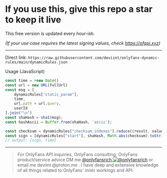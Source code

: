 # If you use this, give this repo a star to keep it live

This free version is updated every hour-ish.

*(If your use case requires the latest signing values, check https://ofapi.xyz)*

-----------------

Direct link: `https://raw.githubusercontent.com/deviint/onlyfans-dynamic-rules/main/dynamicRules.json`

Usage (JavaScript)
```javascript
const time = +new Date()
const url = new URL(fullUrl)
const msg = [
    dynamicRules["static_param"],
    time,
    url.path + url.query,
    userId
].join("\n")
const shaHash = sha1(msg);
const hashAscii = Buffer.from(shaHash, 'ascii');

const checksum = dynamicRules["checksum_indexes"].reduce((result, value) => result + hashAscii[value], 0) + dynamicRules["checksum_constant"];
const sign = [dynamicRules["start"], shaHash, Math.abs(checksum).toString(16), dynamicRules["end"]].join(":")
// output: {sign, time}
```
-----------------

> For OnlyFans API inquiries, OnlyFans consulting, OnlyFans product/service advice DM me [@onlyfansrich ![@onlyfansrich](https://img.icons8.com/color/18/twitter--v1.png)](http://twitter.com/onlyfansrich) or email me deviint @proton.me .
> I have deep and extensive knowledge of all things related to OnlyFans' inner workings and API.

